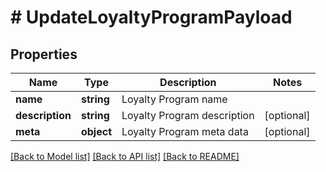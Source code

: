 # # UpdateLoyaltyProgramPayload

## Properties

Name | Type | Description | Notes
------------ | ------------- | ------------- | -------------
**name** | **string** | Loyalty Program name |
**description** | **string** | Loyalty Program description | [optional]
**meta** | **object** | Loyalty Program meta data | [optional]

[[Back to Model list]](../../README.md#models) [[Back to API list]](../../README.md#endpoints) [[Back to README]](../../README.md)
